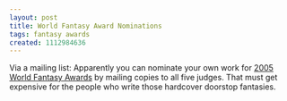 ```yaml
---
layout: post
title: World Fantasy Award Nominations
tags: fantasy awards
created: 1112984636
---
```

Via a mailing list:  Apparently you can nominate your own work for [2005 World Fantasy Awards](http://www.worldfantasy.org/awards/judges.html) by mailing copies to all five judges.  That must get expensive for the people who write those hardcover doorstop fantasies.
